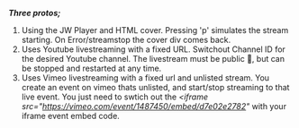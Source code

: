 ***Three protos;***

1. Using the JW Player and HTML cover. Pressing 'p' simulates the stream starting.  On Error/streamstop the cover div comes back.
2. Uses Youtube livestreaming with a fixed URL.  Switchout Channel ID  for the desired Youtube channel.  The livestream must be public 🙁, but can be stopped and restarted at any time.
3. Uses Vimeo livestreaming with a fixed url and unlisted stream.  You create an event on vimeo thats unlisted, and start/stop streaming to that live  event. You  just need to swtich out the  *<iframe src="https://vimeo.com/event/1487450/embed/d7e02e2782"* with your  iframe event embed code.
